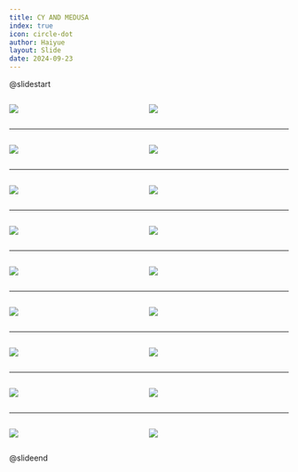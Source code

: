 ```yaml
---
title: CY AND MEDUSA
index: true
icon: circle-dot
author: Haiyue
layout: Slide
date: 2024-09-23
---
```

 
@slidestart

<div style="display:flex">
<div style="flex:1">

![](https://raw.githubusercontent.com/yclord/reading/refs/heads/master/english/Level-L/CY%20AND%20MEDUSA/001.webp)
</div>
<div style="flex:1">

![](https://raw.githubusercontent.com/yclord/reading/refs/heads/master/english/Level-L/CY%20AND%20MEDUSA/002.webp)
</div>
</div>

---

<div style="display:flex">
<div style="flex:1">

![](https://raw.githubusercontent.com/yclord/reading/refs/heads/master/english/Level-L/CY%20AND%20MEDUSA/003.webp)
</div>
<div style="flex:1">

![](https://raw.githubusercontent.com/yclord/reading/refs/heads/master/english/Level-L/CY%20AND%20MEDUSA/004.webp)
</div>
</div>

---

<div style="display:flex">
<div style="flex:1">

![](https://raw.githubusercontent.com/yclord/reading/refs/heads/master/english/Level-L/CY%20AND%20MEDUSA/005.webp)
</div>
<div style="flex:1">

![](https://raw.githubusercontent.com/yclord/reading/refs/heads/master/english/Level-L/CY%20AND%20MEDUSA/006.webp)
</div>
</div>

---

<div style="display:flex">
<div style="flex:1">

![](https://raw.githubusercontent.com/yclord/reading/refs/heads/master/english/Level-L/CY%20AND%20MEDUSA/007.webp)
</div>
<div style="flex:1">

![](https://raw.githubusercontent.com/yclord/reading/refs/heads/master/english/Level-L/CY%20AND%20MEDUSA/008.webp)
</div>
</div>

---

<div style="display:flex">
<div style="flex:1">

![](https://raw.githubusercontent.com/yclord/reading/refs/heads/master/english/Level-L/CY%20AND%20MEDUSA/009.webp)
</div>
<div style="flex:1">

![](https://raw.githubusercontent.com/yclord/reading/refs/heads/master/english/Level-L/CY%20AND%20MEDUSA/010.webp)
</div>
</div>

---

<div style="display:flex">
<div style="flex:1">

![](https://raw.githubusercontent.com/yclord/reading/refs/heads/master/english/Level-L/CY%20AND%20MEDUSA/011.webp)
</div>
<div style="flex:1">

![](https://raw.githubusercontent.com/yclord/reading/refs/heads/master/english/Level-L/CY%20AND%20MEDUSA/012.webp)
</div>
</div>

---

<div style="display:flex">
<div style="flex:1">

![](https://raw.githubusercontent.com/yclord/reading/refs/heads/master/english/Level-L/CY%20AND%20MEDUSA/013.webp)
</div>
<div style="flex:1">

![](https://raw.githubusercontent.com/yclord/reading/refs/heads/master/english/Level-L/CY%20AND%20MEDUSA/014.webp)
</div>
</div>

---

<div style="display:flex">
<div style="flex:1">

![](https://raw.githubusercontent.com/yclord/reading/refs/heads/master/english/Level-L/CY%20AND%20MEDUSA/015.webp)
</div>
<div style="flex:1">

![](https://raw.githubusercontent.com/yclord/reading/refs/heads/master/english/Level-L/CY%20AND%20MEDUSA/016.webp)
</div>
</div>

---

<div style="display:flex">
<div style="flex:1">

![](https://raw.githubusercontent.com/yclord/reading/refs/heads/master/english/Level-L/CY%20AND%20MEDUSA/017.webp)
</div>
<div style="flex:1">

![](https://raw.githubusercontent.com/yclord/reading/refs/heads/master/english/Level-L/CY%20AND%20MEDUSA/018.webp)
</div>
</div>

@slideend